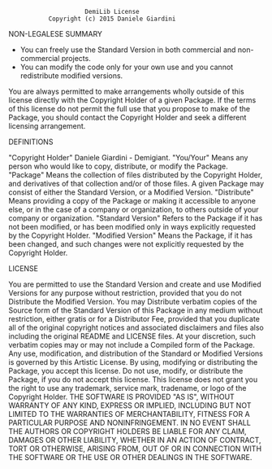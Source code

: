                         DemiLib License
			   Copyright (c) 2015 Daniele Giardini
			   
			   
NON-LEGALESE SUMMARY

- You can freely use the Standard Version in both commercial and non-commercial projects.
- You can modify the code only for your own use and you cannot redistribute modified versions.

You are always permitted to make arrangements wholly outside of this
license directly with the Copyright Holder of a given Package.  If the
terms of this license do not permit the full use that you propose to
make of the Package, you should contact the Copyright Holder and seek
a different licensing arrangement.


DEFINITIONS

"Copyright Holder"
  Daniele Giardini - Demigiant.
"You/Your"
  Means any person who would like to copy, distribute, or modify the Package.
"Package"
  Means the collection of files distributed by the Copyright Holder, and derivatives of that collection and/or of those files. A given Package may consist of either the Standard Version, or a Modified Version.
"Distribute"
  Means providing a copy of the Package or making it accessible to anyone else, or in the case of a company or organization, to others outside of your company or organization.
"Standard Version"
  Refers to the Package if it has not been modified, or has been modified only in ways explicitly requested by the Copyright Holder.
"Modified Version"
  Means the Package, if it has been changed, and such changes were not explicitly requested by the Copyright Holder.


LICENSE

You are permitted to use the Standard Version and create and use Modified Versions for any purpose without restriction, provided that you do not Distribute the Modified Version.
You may Distribute verbatim copies of the Source form of the Standard Version of this Package in any medium without restriction, either gratis or for a Distributor Fee, provided that you duplicate all of the original copyright notices and associated disclaimers and files also including the original README and LICENSE files. At your discretion, such verbatim copies may or may not include a Compiled form of the Package.
Any use, modification, and distribution of the Standard or Modified Versions is governed by this Artistic License. By using, modifying or distributing the Package, you accept this license. Do not use, modify, or distribute the Package, if you do not accept this license.
This license does not grant you the right to use any trademark, service mark, tradename, or logo of the Copyright Holder.
THE SOFTWARE IS PROVIDED "AS IS", WITHOUT WARRANTY OF ANY KIND, EXPRESS OR IMPLIED, INCLUDING BUT NOT LIMITED TO THE WARRANTIES OF MERCHANTABILITY, FITNESS FOR A PARTICULAR PURPOSE AND NONINFRINGEMENT. IN NO EVENT SHALL THE AUTHORS OR COPYRIGHT HOLDERS BE LIABLE FOR ANY CLAIM, DAMAGES OR OTHER LIABILITY, WHETHER IN AN ACTION OF CONTRACT, TORT OR OTHERWISE, ARISING FROM, OUT OF OR IN CONNECTION WITH THE SOFTWARE OR THE USE OR OTHER DEALINGS IN THE SOFTWARE.

